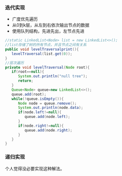 


### 迭代实现

-  广度优先遍历
- 从0到k层，从左到右依次输出节点的数据
- 使用队列结构，先进先出，左节点先进

```java
//static LinkedList<Node> list = new LinkedList<>();
//list存储了树的所有节点，并且节点之间有关系
public void levelTraversalprint(){
   levelTraversal(list.get(0));
}
//层次遍历
private void levelTraversal(Node root){
   if(root==null){
      System.out.println("null tree");
      return;
   }
   Queue<Node> queue=new LinkedList<>();
   queue.add(root);
   while(!queue.isEmpty()){
      Node node = queue.remove();
      System.out.println(node.data);
      if(node.left!=null){
         queue.add(node.left);
      }
      if(node.right!=null){
         queue.add(node.right);
      }
   }
}
```
### 递归实现

个人觉得没必要实现这种解法。
